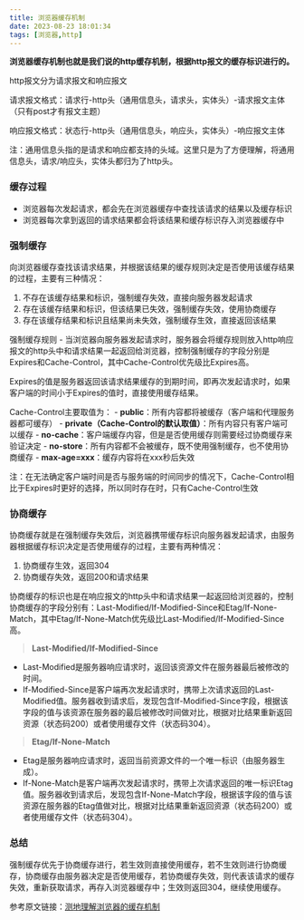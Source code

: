```yaml
---
title: 浏览器缓存机制
date: 2023-08-23 18:01:34
tags: [浏览器,http]
---
```


**浏览器缓存机制也就是我们说的http缓存机制，根据http报文的缓存标识进行的。**

http报文分为请求报文和响应报文

请求报文格式：请求行-http头（通用信息头，请求头，实体头）-请求报文主体（只有post才有报文主题）

响应报文格式：状态行-http头（通用信息头，响应头，实体头）-响应报文主体

注：通用信息头指的是请求和响应都支持的头域。这里只是为了方便理解，将通用信息头，请求/响应头，实体头都归为了http头。

### 缓存过程

- 浏览器每次发起请求，都会先在浏览器缓存中查找该请求的结果以及缓存标识
- 浏览器每次拿到返回的请求结果都会将该结果和缓存标识存入浏览器缓存中
  
### 强制缓存

  向浏览器缓存查找该请求结果，并根据该结果的缓存规则决定是否使用该缓存结果的过程，主要有三种情况：

  1. 不存在该缓存结果和标识，强制缓存失效，直接向服务器发起请求
  2. 存在该缓存结果和标识，但该结果已失效，强制缓存失效，使用协商缓存
  3. 存在该缓存结果和标识且结果尚未失效，强制缓存生效，直接返回该结果
  
  强制缓存规则 - 当浏览器向服务器发起请求时，服务器会将缓存规则放入http响应报文的http头中和请求结果一起返回给浏览器，控制强制缓存的字段分别是Expires和Cache-Control，其中Cache-Control优先级比Expires高。

  Expires的值是服务器返回该请求结果缓存的到期时间，即再次发起请求时，如果客户端的时间小于Expires的值时，直接使用缓存结果。

  Cache-Control主要取值为：
    - **public**：所有内容都将被缓存（客户端和代理服务器都可缓存）
    - **private（Cache-Control的默认取值）**：所有内容只有客户端可以缓存
    - **no-cache**：客户端缓存内容，但是是否使用缓存则需要经过协商缓存来验证决定
    - **no-store**：所有内容都不会被缓存，既不使用强制缓存，也不使用协商缓存
    - **max-age=xxx**：缓存内容将在xxx秒后失效
  
  注：在无法确定客户端时间是否与服务端的时间同步的情况下，Cache-Control相比于Expires时更好的选择，所以同时存在时，只有Cache-Control生效

### 协商缓存

  协商缓存就是在强制缓存失效后，浏览器携带缓存标识向服务器发起请求，由服务器根据缓存标识决定是否使用缓存的过程，主要有两种情况：

  1. 协商缓存生效，返回304
  2. 协商缓存失效，返回200和请求结果

  协商缓存的标识也是在响应报文的http头中和请求结果一起返回给浏览器的，控制协商缓存的字段分别有：Last-Modified/If-Modified-Since和Etag/If-None-Match，其中Etag/If-None-Match优先级比Last-Modified/If-Modified-Since高。

> **Last-Modified/If-Modified-Since**

- Last-Modified是服务器响应请求时，返回该资源文件在服务器最后被修改的时间。
- If-Modified-Since是客户端再次发起请求时，携带上次请求返回的Last-Modified值。服务器收到请求后，发现包含If-Modified-Since字段，根据该字段的值与该资源在服务器的最后被修改时间做对比，根据对比结果重新返回资源（状态码200）或者使用缓存文件（状态码304）。

> **Etag/If-None-Match**

- Etag是服务器响应请求时，返回当前资源文件的一个唯一标识（由服务器生成）。
- If-None-Match是客户端再次发起请求时，携带上次请求返回的唯一标识Etag值。服务器收到请求后，发现包含If-None-Match字段，根据该字段的值与该资源在服务器的Etag值做对比，根据对比结果重新返回资源（状态码200）或者使用缓存文件（状态码304）。

### 总结
  
  强制缓存优先于协商缓存进行，若生效则直接使用缓存，若不生效则进行协商缓存，协商缓存由服务器决定是否使用缓存，若协商缓存失效，则代表该请求的缓存失效，重新获取请求，再存入浏览器缓存中；生效则返回304，继续使用缓存。

参考原文链接：[测地理解浏览器的缓存机制](https://juejin.cn/post/6844903593275817998)

